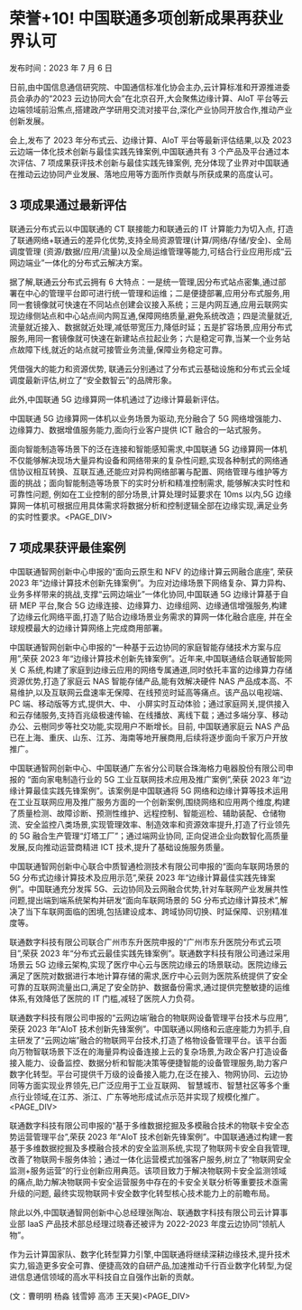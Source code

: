 # 荣誉+10! 中国联通多项创新成果再获业界认可

发布时间：2023 年 7 月 6 日

日前,由中国信息通信研究院、中国通信标准化协会主办,云计算标准和开源推进委员会承办的“2023 云边协同大会”在北京召开,大会聚焦边缘计算、AIoT 平台等云边端领域前沿焦点,搭建政产学研用交流对接平台,深化产业协同开放合作,推动产业创新发展。

会上,发布了 2023 年分布式云、边缘计算、AIoT 平台等最新评估结果,以及 2023 云边端一体化技术创新与最佳实践先锋案例,中国联通共有 3 个产品及平台通过本次评估、7 项成果获评技术创新与最佳实践先锋案例, 充分体现了业界对中国联通在推动云边协同产业发展、落地应用等方面所作贡献与所获成果的高度认可。

## 3 项成果通过最新评估

联通云分布式云以中国联通的 CT 联接能力和联通云的 IT 计算能力为切入点, 打造了联通网络+联通云的差异化优势,支持全局资源管理(计算/网络/存储/安全)、全局调度管理 (资源/数据/应用/流量)以及全局运维管理等能力,可结合行业应用形成“云网边端业”一体化的分布式云解决方案。

据了解,联通云分布式云拥有 6 大特点：一是统一管理,因分布式站点密集,通过部署在中心的管理平台即可进行统一管理和运维；二是便捷部署,应用分布式服务,用同一套镜像就可快速在不同站点创建会议接入系统；三是内网互通,应用云联网实现边缘侧站点和中心站点间内网互通,保障网络质量,避免系统改造；四是流量就近,流量就近接入、数据就近处理,减低带宽压力,降低时延；五是扩容场景,应用分布式服务,用同一套镜像就可快速在新建站点拉起业务；六是稳定可靠,当某一个业务站点故障下线,就近的站点就可接管业务流量,保障业务稳定可靠。

凭借强大的能力和资源优势, 联通云分别通过了分布式云基础设施和分布式云全域调度最新评估,树立了“安全数智云”的品牌形象。

此外,中国联通 5G 边缘算网一体机通过了边缘计算最新评估。

中国联通 5G 边缘算网一体机以业务场景为驱动,充分融合了 5G 网络增强能力、边缘算力、数据增值服务能力,面向行业客户提供 ICT 融合的一站式服务。

面向智能制造等场景下的泛在连接和智能感知需求,中国联通 5G 边缘算网一体机不仅能够解决现场大量异构设备和网络带来的复杂性问题,实现各种制式的网络通信协议相互转换、互联互通,还能应对异构网络部署与配置、网络管理与维护等方面的挑战；面向智能制造等场景下的实时分析和精准控制需求, 能够解决实时性和可靠性问题, 例如在工业控制的部分场景,计算处理时延要求在 10ms 以内,5G 边缘算网一体机可根据应用具体需求将数据分析和控制逻辑全部在边缘实现,满足业务的实时性要求。<PAGE_DIV> 

## 7 项成果获评最佳案例

中国联通智网创新中心申报的“面向云原生和 NFV 的边缘计算云网融合底座”, 荣获 2023 年“边缘计算技术创新先锋案例”。为应对边缘场景下网络复杂、算力异构、业务多样带来的挑战,支撑“云网边端业”一体化协同,中国联通 5G 边缘计算基于自研 MEP 平台,聚合 5G 边缘连接、边缘算力、边缘组网、边缘通信增强服务,构建了边缘云化网络平面,打造了贴合边缘场景业务需求的算网一体化融合底座, 并在全球规模最大的边缘计算网络上完成商用部署。

中国联通智网创新中心申报的“一种基于云边协同的家庭智能存储技术方案与应用”,荣获 2023 年“边缘计算技术创新先锋案例”。近年来,中国联通结合联通智能网关 C 系统,构建了家庭到边缘云应用的网络专属通道,同时依托丰富的边缘算力存储资源优势,打造了家庭云 NAS 智能存储产品,能有效解决硬件 NAS 产品成本高、不易维护,以及互联网云盘速率无保障、在线预览时延高等痛点。该产品以电视端、PC 端、移动版等方式,提供大、中、 小屏实时互动体验；通过家庭网关,提供接入和云存储服务,支持百兆级极速传输、在线播放、离线下载；通过多端分享、移动办公、云樹同步等社交功能,实现用户不断增长。目前, 中国联通家庭云 NAS 产品已在上海、重庆、山东、江苏、海南等地开展商用,后续将逐步面向千家万户开放推广。

中国联通智网创新中心、中国联通广东省分公司联合珠海格力电器股份有限公司申报的 “面向家电制造行业的 5G 工业互联网技术应用及推广案例”,荣获 2023 年“边缘计算最佳实践先锋案例”。该案例是中国联通将 5G 网络和边缘计算等技术运用在工业互联网应用及推广服务方面的一个创新案例,围绕网络和应用两个维度,构建了质量检测、故障诊断、预测性维护、远程控制、智能巡检、辅助装配、仓储物流、安全监控八类场景,实现管理效率、制造效率和资源效率提升,打造了行业领先的 5G 融合生产管理“灯塔工厂”；通过端网业协同, 正向促进企业向数智化高质量发展,反向推动运营商精进 ICT 技术,提升了基础设施服务质量。

中国联通智网创新中心联合中质智通检测技术有限公司申报的“面向车联网场景的 5G 分布式边缘计算技术及应用示范”,荣获 2023 年“边缘计算最佳实践先锋案例”。中国联通充分发挥 5G、云边协同及云网融合优势,针对车联网产业发展共性问题,提出端到端系统架构并研发“面向车联网场景的 5G 分布式边缘计算技术”,解决了当下车联网面临的困境,包括建设成本、跨域协同切换、时延保障、识别精准度等。

联通数字科技有限公司联合广州市东升医院申报的“广州市东升医院分布式云项目”,荣获 2023 年“分布式云最佳实践先锋案例”。联通数字科技有限公司通过采用场景云 5G 边缘云架构,实现了医疗中心云与医院边缘云的场景联动。医院边缘云满足了医院对数据进行本地计算存储的需求,医疗中心云则为医院系统提供了安全可靠的互联网流量出口,满足了安全防护、数据备份需求,通过提供完整敏捷的运维体系,有效降低了医院的 IT 门槛,减轻了医院人力负荷。

联通数字科技有限公司申报的“云网边端’融合的物联网设备管理平台技术与应用”,荣获 2023 年“AIoT 技术创新先锋案例”。中国联通以网络和云底座能力为抓手,自主研发了“云网边端”融合的物联网平台技术,打造了格物设备管理平台。该平台面向万物智联场景下泛在的海量异构设备连接上云的复杂场景,为政企客户打造设备接入能力、设备监控、数据分析和智能决策等便捷智能的设备管理服务,助力客户数字化转型。平台可提供千万级的设备接入能力,在泛在接入、物网协同、云边协同等方面实现业界领先,已广泛应用于工业互联网、 智慧城市、智慧社区等多个重点行业领域,在江苏、浙江、广东等地形成试点示范并实现了规模化推广。<PAGE_DIV> 

联通数字科技有限公司申报的“基于多维数据挖掘及多模融合技术的物联卡安全态势运营管理平台”,荣获 2023 年“AIoT 技术创新先锋案例”。中国联通通过构建一套基于多维数据挖掘及多模融合技术的安全监测系统,实现了物联网卡安全自我管理,改善了物联网卡服务体验；通过一体化运营模式加强客户服务,树立了“物联网安全监测+服务运营”的行业创新应用典范。该项目致力于解决物联网卡安全监测领域的痛点,助力解决物联网卡安全运营服务中存在的卡安全关联分析等重要技术亟需升级的问题, 最终实现物联网卡安全数字化转型核心技术能力上的前瞻布局。

除此以外,中国联通智网创新中心总经理张陶冶、联通数字科技有限公司云计算事业部 IaaS 产品技术部总经理过晓春还被评为 2022-2023 年度云边协同“领航人物”。

作为云计算国家队、数字化转型算力引擎,中国联通将继续深耕边缘技术,提升技术实力,锻造更多安全可靠、便捷高效的自研产品,加速推动千行百业数字化转型,为促进信息通信领域的高水平科技自立自强作出新的贡献。

(文：曹明明 杨淼 钱雪婷 高沛 王天昊)<PAGE_DIV> 